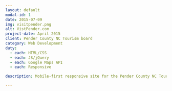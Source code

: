 ```yaml
---
layout: default
modal-id: 1
date: 2015-07-09
img: visitpender.png
alt: VistPender.com
project-date: April 2015
client: Pender County NC Tourism board
category: Web Development
duty:
  - each: HTML/CSS
  - each: JS/jQuery
  - each: Google Maps API
  - each: Responsive

description: Mobile-first responsive site for the Pender County NC Tourism Board. Integrating Google Maps API to create a sortable map of local attractions and points of interest,  and openweather.org API to display real-time weather information. Also built a custom events calendar & management system.

---
```

